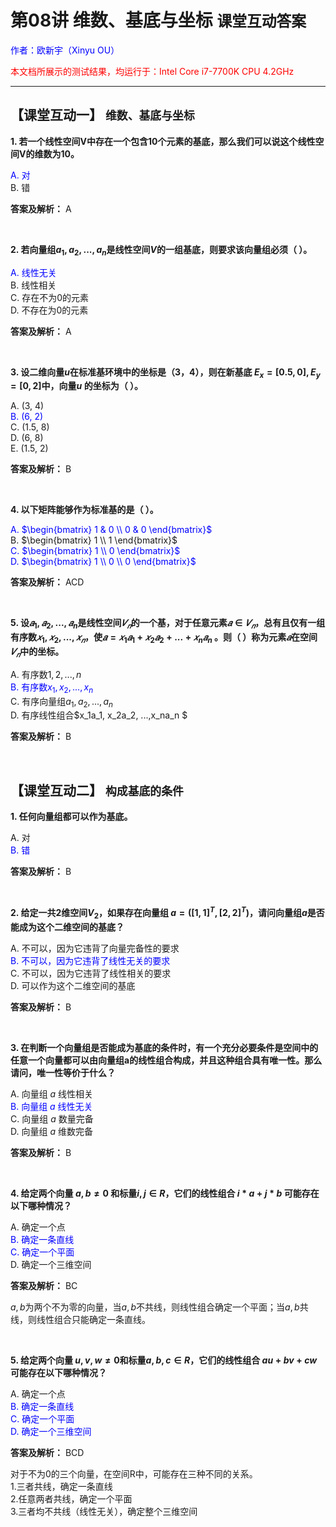 # **第08讲 维数、基底与坐标** `课堂互动答案`

<font color="blue">作者：欧新宇（Xinyu OU）</font>

<font color="red">本文档所展示的测试结果，均运行于：Intel Core i7-7700K CPU 4.2GHz</font>

---

## **【课堂互动一】** `维数、基底与坐标`

**1. 若一个线性空间V中存在一个包含10个元素的基底，那么我们可以说这个线性空间V的维数为10。**  

<font style='color:blue;font-x-:bold;'>A. 对</font>  
B. 错  

**答案及解析：** A

<br/>

**2. 若向量组$a_1, a_2,...,a_n$是线性空间$V$的一组基底，则要求该向量组必须（   ）。**  

<font style='color:blue;font-x-:bold;'>A. 线性无关</font>  
B. 线性相关  
C. 存在不为0的元素  
D. 不存在为0的元素

**答案及解析：** A

<br/>

**3. 设二维向量$u$在标准基环境中的坐标是（3，4），则在新基底 $E_x= [0.5, 0], E_y=[0, 2]$中，向量$u$ 的坐标为（     ）。**  

A. (3, 4)  
<font style='color:blue;font-x-:bold;'>B. (6, 2)</font>  
C. (1.5, 8)  
D. (6, 8)  
E. (1.5, 2)

**答案及解析：** B

<br/>

**4. 以下矩阵能够作为标准基的是（     ）。**  

<font style='color:blue;font-x-:bold;'>A. $\begin{bmatrix} 1 & 0 \\ 0 & 0 \end{bmatrix}$</font>  
B. $\begin{bmatrix} 1 \\ 1 \end{bmatrix}$  
<font style='color:blue;font-x-:bold;'>C. $\begin{bmatrix} 1 \\ 0 \end{bmatrix}$</font>    
<font style='color:blue;font-x-:bold;'>D. $\begin{bmatrix} 1 \\ 0 \\ 0 \end{bmatrix}$</font>

**答案及解析：** ACD

<br/>

**5. 设$𝑎_1,𝑎_2,...,𝑎_n$是线性空间$𝑉_𝑛$的一个基，对于任意元素$𝑎∈𝑉_𝑛$，总有且仅有一组有序数$𝑥_1,𝑥_2,...,𝑥_𝑛$，使$𝑎=𝑥_1𝑎_1+𝑥_2𝑎_2+...+𝑥_n𝑎_n$ 。则（        ）称为元素$𝑎$在空间$𝑉_𝑛$中的坐标。**  

A. 有序数$1, 2, ..., n$  
<font style='color:blue;font-x-:bold;'>B. 有序数$x_1,x_2,...,x_n$</font>  
C. 有序向量组$a_1,a_2,...,a_n$    
D. 有序线性组合$x_1a_1, x_2a_2, ...,x_na_n $

**答案及解析：** B

<br/>

## **【课堂互动二】** `构成基底的条件`

**1. 任何向量组都可以作为基底。**  

A. 对  
<font style='color:blue;font-x-:bold;'>B. 错</font>  

**答案及解析：** B

<br/>

**2. 给定一共2维空间$V_2$，如果存在向量组 $a = ([1,1]^T, [2,2]^T)$，请问向量组$a$是否能成为这个二维空间的基底？**  

A. 不可以，因为它违背了向量完备性的要求  
<font style='color:blue;font-x-:bold;'>B. 不可以，因为它违背了线性无关的要求</font>  
C. 不可以，因为它违背了线性相关的要求   
D. 可以作为这个二维空间的基底

**答案及解析：** B

<br/>

**3. 在判断一个向量组是否能成为基底的条件时，有一个充分必要条件是空间中的任意一个向量都可以由向量组a的线性组合构成，并且这种组合具有唯一性。那么请问，唯一性等价于什么？**  

A. 向量组 $a$ 线性相关  
<font style='color:blue;font-x-:bold;'>B. 向量组 $a$ 线性无关</font>  
C. 向量组 $a$ 数量完备   
D. 向量组 $a$ 维数完备

**答案及解析：** B

<br/>

**4. 给定两个向量 $a,b ≠0$ 和标量$i, j∈R$，它们的线性组合 $i*a + j*b$ 可能存在以下哪种情况？**  

A. 确定一个点  
<font style='color:blue;font-x-:bold;'>B. 确定一条直线</font>  
<font style='color:blue;font-x-:bold;'>C. 确定一个平面</font>     
D. 确定一个三维空间

**答案及解析：** BC

$a,b$为两个不为零的向量，当$a,b$不共线，则线性组合确定一个平面；当$a,b$共线，则线性组合只能确定一条直线。

<br/>

**5. 给定两个向量 $u,v,w \neq 0$和标量$a,b,c \in R$，它们的线性组合 $au+bv+cw$ 可能存在以下哪种情况？**  

A. 确定一个点  
<font style='color:blue;font-x-:bold;'>B. 确定一条直线</font>  
<font style='color:blue;font-x-:bold;'>C. 确定一个平面</font>   
<font style='color:blue;font-x-:bold;'>D. 确定一个三维空间</font>

**答案及解析：** BCD

对于不为0的三个向量，在空间R中，可能存在三种不同的关系。  
1.三者共线，确定一条直线  
2.任意两者共线，确定一个平面  
3.三者均不共线（线性无关），确定整个三维空间

<br/>


```python

```
